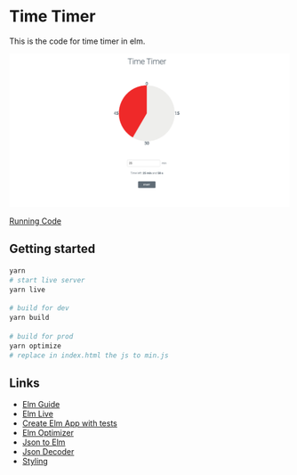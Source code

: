 # Time Timer

This is the code for time timer in elm.

![Time Timer Example](img/screenshot.png)

[Running Code](https://auryn31.github.io/time-timer-elm/)

## Getting started

```sh
yarn
# start live server
yarn live

# build for dev
yarn build

# build for prod
yarn optimize
# replace in index.html the js to min.js
```

## Links

- [Elm Guide](https://guide.elm-lang.org/)
- [Elm Live](https://www.elm-live.com/)
- [Create Elm App with tests](https://github.com/halfzebra/create-elm-app)
- [Elm Optimizer](https://github.com/elm/compiler/blob/master/hints/optimize.md)
- [Json to Elm](https://noredink.github.io/json-to-elm/)
- [Json Decoder](https://package.elm-lang.org/packages/elm/json/latest/Json.Decode)
- [Styling](https://elmprogramming.com/model-view-update-part-2.html)